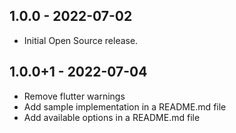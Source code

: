 ## 1.0.0 - 2022-07-02

* Initial Open Source release.

## 1.0.0+1 - 2022-07-04

* Remove flutter warnings
* Add sample implementation in a README.md file
* Add available options in a README.md file
